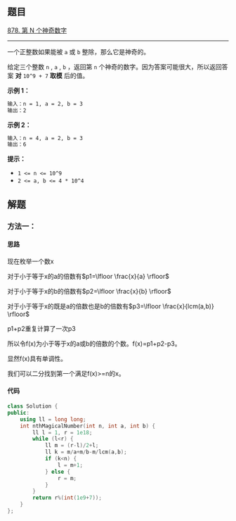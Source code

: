 ## 题目

[878. 第 N 个神奇数字](https://leetcode.cn/problems/nth-magical-number/)

---

一个正整数如果能被 `a` 或 `b` 整除，那么它是神奇的。

给定三个整数 `n` , `a` , `b` ，返回第 `n` 个神奇的数字。因为答案可能很大，所以返回答案 **对** `10^9 + 7` **取模** 后的值。

  

**示例 1：**

```txt
输入：n = 1, a = 2, b = 3
输出：2
```

**示例 2：**

```txt
输入：n = 4, a = 2, b = 3
输出：6
```
  

**提示：**

-   `1 <= n <= 10^9`
-   `2 <= a, b <= 4 * 10^4`

  

## 解题

### 方法一：

#### 思路

现在枚举一个数x

对于小于等于x的a的倍数有$p1=\lfloor \frac{x}{a} \rfloor$

对于小于等于x的b的倍数有$p2=\lfloor \frac{x}{b} \rfloor$

对于小于等于x的既是a的倍数也是b的倍数有$p3=\lfloor \frac{x}{lcm(a,b)} \rfloor$

p1+p2重复计算了一次p3

所以令f(x)为小于等于x的a或b的倍数的个数。f(x)=p1+p2-p3。

显然f(x)具有单调性。

我们可以二分找到第一个满足f(x)>=n的x。

#### 代码

```cpp
class Solution {
public:
    using ll = long long;
    int nthMagicalNumber(int n, int a, int b) {
        ll l = 1, r = 1e18;
        while (l<r) {
            ll m = (r-l)/2+l;
            ll k = m/a+m/b-m/lcm(a,b);
            if (k<n) {
                l = m+1;
            } else {
                r = m;
            }
        }
        return r%(int(1e9+7));
    }
};
```
